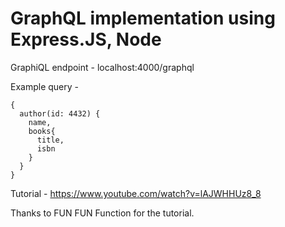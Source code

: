 # GraphQL implementation using Express.JS, Node 

GraphiQL endpoint - localhost:4000/graphql

Example query - 
```
{
  author(id: 4432) {
    name,
    books{
      title,
      isbn
    }
  }
}
```

Tutorial - 
https://www.youtube.com/watch?v=lAJWHHUz8_8

Thanks to FUN FUN Function for the tutorial.
